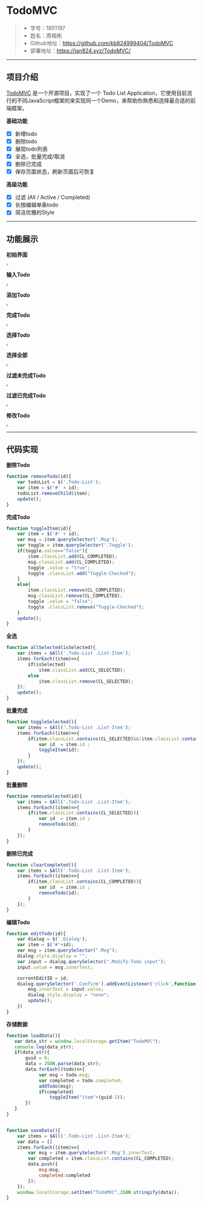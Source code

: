 # TodoMVC

> * 学号：1851197
> * 姓名：周楷彬
> * Github地址：https://github.com/kb824999404/TodoMVC
> * 部署地址：https://ian824.xyz/TodoMVC/

---

## 项目介绍

[TodoMVC](http://todomvc.com/) 是一个开源项目，实现了一个 Todo List Application，它使用目前流行的不同JavaScript框架的来实现同一个Demo，来帮助你熟悉和选择最合适的前端框架。

**基础功能**

- [x] 新增todo
- [x] 删除todo
- [x] 展现todo列表
- [x] 全选，批量完成/取消
- [x] 删除已完成
- [x] 保存页面状态，刷新页面后可恢复

**高级功能**

- [x] 过滤 (All / Active / Completed)
- [x] 长按编辑单条todo
- [x] 简洁优雅的Style

---

## 功能展示

**初始界面**

<img src="pics/main.png" style="zoom: 33%;" />

**输入Todo**

<img src="pics/input.png" style="zoom:33%;" />

**添加Todo**

<img src="pics/add.png" style="zoom:33%;" />

**完成Todo**

<img src="pics/toggle.png" style="zoom:33%;" />

**选择Todo**

<img src="pics/select.png" style="zoom:33%;" />

**选择全部**

<img src="pics/selectAll.png" style="zoom:33%;" />

**过滤未完成Todo**

<img src="pics/filter_todo.png" style="zoom:33%;" />

**过滤已完成Todo**

<img src="pics/filter_completed.png" style="zoom:33%;" />

**修改Todo**

<img src="pics/edit.png" style="zoom:33%;" />

---

## 代码实现

**删除Todo**

```javascript
function removeTodo(id){
    var todoList = $('.Todo-List');
    var item = $('#' + id);
    todoList.removeChild(item);
    update();
}
```

**完成Todo**

```javascript
function toggleItem(id){
    var item = $('#' + id);
    var msg = item.querySelector('.Msg');
    var toggle = item.querySelector('.Toggle');
    if(toggle.value=="false"){
        item.classList.add(CL_COMPLETED);
        msg.classList.add(CL_COMPLETED);
        toggle .value = "true";
        toggle .classList.add("Toggle-Checked");
    }
    else{
        item.classList.remove(CL_COMPLETED);
        msg.classList.remove(CL_COMPLETED);
        toggle .value = "false";
        toggle .classList.remove("Toggle-Checked");
    }
    update();
}
```

**全选**

```javascript
function allSelected(isSelected){
    var items = $All('.Todo-List .List-Item');
    items.forEach((item)=>{
        if(isSelected)
            item.classList.add(CL_SELECTED);
        else   
            item.classList.remove(CL_SELECTED); 
    });
    update();
}
```

**批量完成**

```javascript
function toggleSelected(){
    var items = $All('.Todo-List .List-Item');
    items.forEach((item)=>{
        if(item.classList.contains(CL_SELECTED)&&!item.classList.contains(CL_COMPLETED)){
            var id  = item.id ;
            toggleItem(id);
        }
    });
    update();
}
```

**批量删除**

```javascript
function removeSelected(id){
    var items = $All('.Todo-List .List-Item');
    items.forEach((item)=>{
        if(item.classList.contains(CL_SELECTED)){
            var id  = item.id ;
            removeTodo(id);
        }
    });
}

```

**删除已完成**

```javascript
function clearCompleted(){
    var items = $All('.Todo-List .List-Item');
    items.forEach((item)=>{
        if(item.classList.contains(CL_COMPLETED)){
            var id  = item.id ;
            removeTodo(id);
        }
    });
}
```

**编辑Todo**

```javascript
function editTodo(id){
    var dialog = $('.Dialog');
    var item = $('#'+id);
    var msg = item.querySelector(".Msg");
    dialog.style.display = "";
    var input = dialog.querySelector(".Modify-Todo input");
    input.value = msg.innerText;

    currentEditID = id;
    dialog.querySelector('.Confirm').addEventListener('click',function(){
        msg.innerText = input.value;
        dialog.style.display = "none";
        update();
    })
}
```

**存储数据**

```javascript
function loadData(){
   var data_str = window.localStorage.getItem("TodoMVC");
   console.log(data_str);
   if(data_str){
       guid = 0;
       data = JSON.parse(data_str);
       data.forEach((todo)=>{
            var msg = todo.msg;
            var completed = todo.completed;
            addTodo(msg);
            if(completed)
                toggleItem("item"+(guid-1));
       })
   }
}


function saveData(){
    var items = $All('.Todo-List .List-Item');
    var data = []
    items.forEach((item)=>{
        var msg = item.querySelector('.Msg').innerText;
        var completed = item.classList.contains(CL_COMPLETED);
        data.push({
            msg:msg,
            completed:completed
        });
    });
    window.localStorage.setItem("TodoMVC",JSON.stringify(data));
}
```
